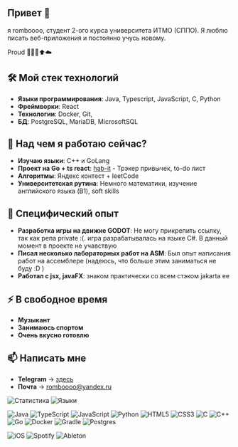 ## Привет 👋
я romboooo, студент 2-ого курса университета ИТМО (СППО). Я люблю писать веб-приложения и постоянно учусь новому.

Proud 🦎🪽✨⬆️☁️
## 🛠️ Мой стек технологий
- **Языки программирования**: Java, Typescript, JavaScript, C, Python
- **Фреймворки**: React
- **Технологии**: Docker, Git,
- **БД**: PostgreSQL, MariaDB, MicrosoftSQL

## 🌱 Над чем я работаю сейчас?
- **Изучаю языки**: С++ и GoLang
- **Проект на Go + ts react**: [hab-it](https://github.com/romboooo/hab-it) - Трэкер привычек, to-do лист
- **Алгоритмы**: Яндекс контест + leetCode
- **Университетская рутина**: Немного математики, изучение английского языка (B1), soft skills

## 🔭 Специфический опыт
- **Разработка игры на движке GODOT**: Не могу прикрепить ссылку, так как репа private :(. игра разрабатывалась на языке C#. В данный момент в проекте не учавствую
- **Писал несколько лабораторных работ на ASM**: Был опыт написания работ на ассемблере (надеюсь, что больше этим заниматься не буду :D )
- **Работал с jsx, javaFX**: знаком практически co всем стэком jakarta ee

## ⚡ В свободное время
- **Музыкант**
- **Занимаюсь спортом**
- **Очень вкусно готовлю**


## 📫 Написать мне
- **Telegram** -> [здесь](https://t.me/romboooo)
- **Почта** -> romboooo@yandex.ru

![Статистика](https://github-readme-stats.vercel.app/api?username=romboooo&show_icons=true&theme=radical)
![Языки](https://github-readme-stats.vercel.app/api/top-langs/?username=romboooo&layout=compact&theme=radical)

![Java](https://img.shields.io/badge/java-%23ED8B00.svg?style=for-the-badge&logo=openjdk&logoColor=white)
![TypeScript](https://img.shields.io/badge/typescript-%23007ACC.svg?style=for-the-badge&logo=typescript&logoColor=white)
![JavaScript](https://img.shields.io/badge/javascript-%23323330.svg?style=for-the-badge&logo=javascript&logoColor=%23F7DF1E)
![Python](https://img.shields.io/badge/python-3670A0?style=for-the-badge&logo=python&logoColor=ffdd54)
![HTML5](https://img.shields.io/badge/html5-%23E34F26.svg?style=for-the-badge&logo=html5&logoColor=white)
![CSS3](https://img.shields.io/badge/css3-%231572B6.svg?style=for-the-badge&logo=css3&logoColor=white)
![C](https://img.shields.io/badge/c-%2300599C.svg?style=for-the-badge&logo=c&logoColor=white)
![C++](https://img.shields.io/badge/c++-%2300599C.svg?style=for-the-badge&logo=c%2B%2B&logoColor=white)
![Go](https://img.shields.io/badge/go-%2300ADD8.svg?style=for-the-badge&logo=go&logoColor=white)
![Docker](https://img.shields.io/badge/docker-%230db7ed.svg?style=for-the-badge&logo=docker&logoColor=white)
![Gradle](https://img.shields.io/badge/Gradle-02303A.svg?style=for-the-badge&logo=Gradle&logoColor=white)
![Postgres](https://img.shields.io/badge/postgres-%23316192.svg?style=for-the-badge&logo=postgresql&logoColor=white)

![iOS](https://img.shields.io/badge/iOS-000000?style=for-the-badge&logo=ios&logoColor=white)
![Spotify](https://img.shields.io/badge/Spotify-1ED760?style=for-the-badge&logo=spotify&logoColor=white)
![Ableton](https://ziadoua.github.io/m3-Markdown-Badges/badges/Ableton/ableton1.svg)
